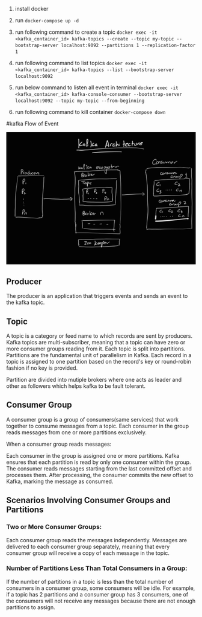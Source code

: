 1) install docker 
2) run `docker-compose up -d`
3) run following command to create a topic 
  `docker exec -it <kafka_container_id> kafka-topics --create --topic my-topic --bootstrap-server localhost:9092 --partitions 1 --replication-factor 1`

4) run following command to list topics `docker exec -it <kafka_container_id> kafka-topics --list --bootstrap-server localhost:9092`
5) run below command to listen all event in terminal `docker exec -it <kafka_container_id> kafka-console-consumer --bootstrap-server localhost:9092 --topic my-topic --from-beginning`
6) run following command to kill container `docker-compose down`

#kafka Flow of Event

![Kafka Architecture](kafka-blackBg.jpeg)

## Producer
The producer is an application that triggers events and sends an event to the kafka topic.
## Topic 
A topic is a category or feed name to which records are sent by producers. Kafka topics are multi-subscriber, meaning that a topic can have zero or more consumer groups reading from it. Each topic is split into partitions. Partitions are the fundamental unit of parallelism in Kafka. Each record in a topic is assigned to one partition based on the record's key or round-robin fashion if no key is provided.

Partition are divided into mutiple brokers where one acts as leader and other as followers which helps kafka to be fault tolerant.

## Consumer Group
A consumer group is a group of consumers(same services) that work together to consume messages from a topic. Each consumer in the group reads messages from one or more partitions exclusively.

When a consumer group reads messages:

Each consumer in the group is assigned one or more partitions. Kafka ensures that each partition is read by only one consumer within the group.
The consumer reads messages starting from the last committed offset and processes them.
After processing, the consumer commits the new offset to Kafka, marking the message as consumed.

## Scenarios Involving Consumer Groups and Partitions

### Two or More Consumer Groups:

Each consumer group reads the messages independently. Messages are delivered to each consumer group separately, meaning that every consumer group will receive a copy of each message in the topic.

### Number of Partitions Less Than Total Consumers in a Group:

If the number of partitions in a topic is less than the total number of consumers in a consumer group, some consumers will be idle.
For example, if a topic has 2 partitions and a consumer group has 3 consumers, one of the consumers will not receive any messages because there are not enough partitions to assign.